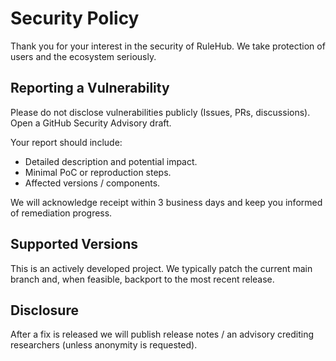 # Security Policy

Thank you for your interest in the security of RuleHub. We take protection of users and the ecosystem seriously.

## Reporting a Vulnerability

Please do not disclose vulnerabilities publicly (Issues, PRs, discussions). Open a GitHub Security Advisory draft.

Your report should include:

- Detailed description and potential impact.
- Minimal PoC or reproduction steps.
- Affected versions / components.

We will acknowledge receipt within 3 business days and keep you informed of remediation progress.

## Supported Versions

This is an actively developed project. We typically patch the current main branch and, when feasible, backport to the most recent release.

## Disclosure

After a fix is released we will publish release notes / an advisory crediting researchers (unless anonymity is requested).
